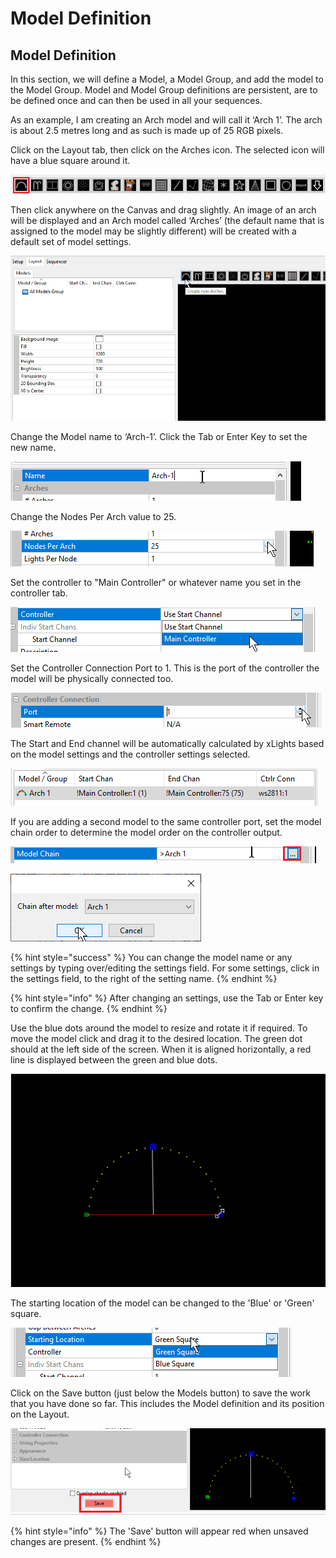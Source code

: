 # Model Definition

## **Model Definition**

In this section, we will define a Model, a Model Group, and add the model to the Model Group. Model and Model Group definitions are persistent, are to be defined once and can then be used in all your sequences.

As an example, I am creating an Arch model and will call it ‘Arch 1’. The arch is about 2.5 metres long and as such is made up of 25 RGB pixels.

Click on the Layout tab, then click on the Arches icon. The selected icon will have a blue square around it.

![](<../../.gitbook/assets/image (20) (1).png>)

Then click anywhere on the Canvas and drag slightly. An image of an arch will be displayed and an Arch model called ‘Arches’ (the default name that is assigned to the model may be slightly different) will be created with a default set of model settings.

![](<../../.gitbook/assets/addarc (1).gif>)

Change the Model name to ‘Arch-1’. Click the Tab or Enter Key to set the new name.

![](<../../.gitbook/assets/image (212).png>)

Change the Nodes Per Arch value to 25.

![](<../../.gitbook/assets/image (211).png>)

Set the controller to "Main Controller" or whatever name you set in the controller tab.

![](<../../.gitbook/assets/image (9).png>)

Set the Controller Connection Port to 1. This is the port of the controller the model will be physically  connected too.

![](<../../.gitbook/assets/image (20).png>)

The Start and End channel will be automatically calculated by xLights based on the model settings and the controller settings selected.

![](<../../.gitbook/assets/image (8).png>)

If you are adding a second model to the same controller port, set the model chain order to determine the model order on the controller output.

![](<../../.gitbook/assets/image (118).png>)

![](<../../.gitbook/assets/image (128).png>)

{% hint style="success" %}
You can change the model name or any settings by typing over/editing the settings field. For some settings, click in the settings field, to the right of the setting name.
{% endhint %}

{% hint style="info" %}
After changing an settings, use the Tab or Enter key to confirm the change.
{% endhint %}

Use the blue dots around the model to resize and rotate it if required. To move the model click and drag it to the desired location. The green dot should at the left side of the screen. When it is aligned horizontally, a red line is displayed between the green and blue dots.

![](../../.gitbook/assets/resize.gif)

The starting location of the model can be changed to the 'Blue' or 'Green' square.

![](<../../.gitbook/assets/image (538) (1).png>)

Click on the Save button (just below the Models button) to save the work that you have done so far. This includes the Model definition and its position on the Layout.

![](<../../.gitbook/assets/image (132).png>)

{% hint style="info" %}
The 'Save' button will appear red when unsaved changes are present.
{% endhint %}
